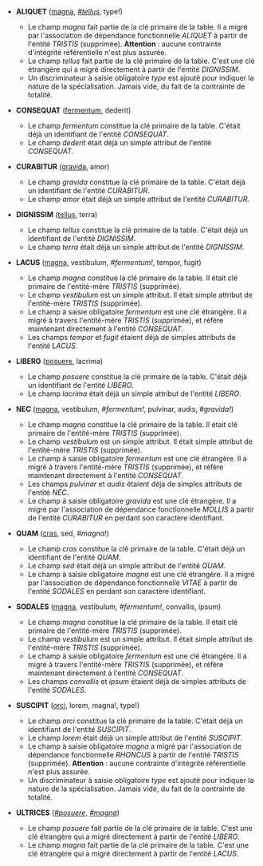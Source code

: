 <!-- Generated by Mocodo 4.0.3 -->

- **ALIQUET** (<ins>magna</ins>, <ins>_#tellus_</ins>, type!)
  - Le champ _magna_ fait partie de la clé primaire de la table. Il a migré par l'association de dépendance fonctionnelle _ALIQUET_ à partir de l'entité _TRISTIS_ (supprimée). **Attention** : aucune contrainte d'intégrité référentielle n'est plus assurée.
  - Le champ _tellus_ fait partie de la clé primaire de la table. C'est une clé étrangère qui a migré directement à partir de l'entité _DIGNISSIM_.
  - Un discriminateur à saisie obligatoire _type_ est ajouté pour indiquer la nature de la spécialisation. Jamais vide, du fait de la contrainte de totalité.

- **CONSEQUAT** (<ins>fermentum</ins>, dederit)
  - Le champ _fermentum_ constitue la clé primaire de la table. C'était déjà un identifiant de l'entité _CONSEQUAT_.
  - Le champ _dederit_ était déjà un simple attribut de l'entité _CONSEQUAT_.

- **CURABITUR** (<ins>gravida</ins>, amor)
  - Le champ _gravida_ constitue la clé primaire de la table. C'était déjà un identifiant de l'entité _CURABITUR_.
  - Le champ _amor_ était déjà un simple attribut de l'entité _CURABITUR_.

- **DIGNISSIM** (<ins>tellus</ins>, terra)
  - Le champ _tellus_ constitue la clé primaire de la table. C'était déjà un identifiant de l'entité _DIGNISSIM_.
  - Le champ _terra_ était déjà un simple attribut de l'entité _DIGNISSIM_.

- **LACUS** (<ins>magna</ins>, vestibulum, _#fermentum!_, tempor, fugit)
  - Le champ _magna_ constitue la clé primaire de la table. Il était clé primaire de l'entité-mère _TRISTIS_ (supprimée).
  - Le champ _vestibulum_ est un simple attribut. Il était simple attribut de l'entité-mère _TRISTIS_ (supprimée).
  - Le champ à saisie obligatoire _fermentum_ est une clé étrangère. Il a migré à travers l'entité-mère _TRISTIS_ (supprimée), et réfère maintenant directement à l'entité _CONSEQUAT_.
  - Les champs _tempor_ et _fugit_ étaient déjà de simples attributs de l'entité _LACUS_.

- **LIBERO** (<ins>posuere</ins>, lacrima)
  - Le champ _posuere_ constitue la clé primaire de la table. C'était déjà un identifiant de l'entité _LIBERO_.
  - Le champ _lacrima_ était déjà un simple attribut de l'entité _LIBERO_.

- **NEC** (<ins>magna</ins>, vestibulum, _#fermentum!_, pulvinar, audis, _#gravida!_)
  - Le champ _magna_ constitue la clé primaire de la table. Il était clé primaire de l'entité-mère _TRISTIS_ (supprimée).
  - Le champ _vestibulum_ est un simple attribut. Il était simple attribut de l'entité-mère _TRISTIS_ (supprimée).
  - Le champ à saisie obligatoire _fermentum_ est une clé étrangère. Il a migré à travers l'entité-mère _TRISTIS_ (supprimée), et réfère maintenant directement à l'entité _CONSEQUAT_.
  - Les champs _pulvinar_ et _audis_ étaient déjà de simples attributs de l'entité _NEC_.
  - Le champ à saisie obligatoire _gravida_ est une clé étrangère. Il a migré par l'association de dépendance fonctionnelle _MOLLIS_ à partir de l'entité _CURABITUR_ en perdant son caractère identifiant.

- **QUAM** (<ins>cras</ins>, sed, _#magna!_)
  - Le champ _cras_ constitue la clé primaire de la table. C'était déjà un identifiant de l'entité _QUAM_.
  - Le champ _sed_ était déjà un simple attribut de l'entité _QUAM_.
  - Le champ à saisie obligatoire _magna_ est une clé étrangère. Il a migré par l'association de dépendance fonctionnelle _VITAE_ à partir de l'entité _SODALES_ en perdant son caractère identifiant.

- **SODALES** (<ins>magna</ins>, vestibulum, _#fermentum!_, convallis, ipsum)
  - Le champ _magna_ constitue la clé primaire de la table. Il était clé primaire de l'entité-mère _TRISTIS_ (supprimée).
  - Le champ _vestibulum_ est un simple attribut. Il était simple attribut de l'entité-mère _TRISTIS_ (supprimée).
  - Le champ à saisie obligatoire _fermentum_ est une clé étrangère. Il a migré à travers l'entité-mère _TRISTIS_ (supprimée), et réfère maintenant directement à l'entité _CONSEQUAT_.
  - Les champs _convallis_ et _ipsum_ étaient déjà de simples attributs de l'entité _SODALES_.

- **SUSCIPIT** (<ins>orci</ins>, lorem, magna!, type!)
  - Le champ _orci_ constitue la clé primaire de la table. C'était déjà un identifiant de l'entité _SUSCIPIT_.
  - Le champ _lorem_ était déjà un simple attribut de l'entité _SUSCIPIT_.
  - Le champ à saisie obligatoire _magna_ a migré par l'association de dépendance fonctionnelle _RHONCUS_ à partir de l'entité _TRISTIS_ (supprimée). **Attention** : aucune contrainte d'intégrité référentielle n'est plus assurée.
  - Un discriminateur à saisie obligatoire _type_ est ajouté pour indiquer la nature de la spécialisation. Jamais vide, du fait de la contrainte de totalité.

- **ULTRICES** (<ins>_#posuere_</ins>, <ins>_#magna_</ins>)
  - Le champ _posuere_ fait partie de la clé primaire de la table. C'est une clé étrangère qui a migré directement à partir de l'entité _LIBERO_.
  - Le champ _magna_ fait partie de la clé primaire de la table. C'est une clé étrangère qui a migré directement à partir de l'entité _LACUS_.
